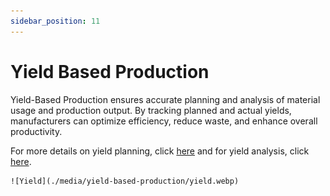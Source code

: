 ```yaml
---
sidebar_position: 11
---
```


# Yield Based Production

Yield-Based Production ensures accurate planning and analysis of material usage and production output. By tracking planned and actual yields, manufacturers can optimize efficiency, reduce waste, and enhance overall productivity.

For more details on yield planning, click [here](../../user-guide/formulations-and-bill-of-materials/bill-of-materials/planned-yield-percentage.md) and for yield analysis, click [here](../../user-guide/formulations-and-bill-of-materials/bill-of-materials/yield-analysis.md).

    ![Yield](./media/yield-based-production/yield.webp)

